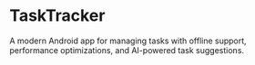 # TaskTracker
A modern Android app for managing tasks with offline support, performance optimizations, and AI-powered task suggestions.

